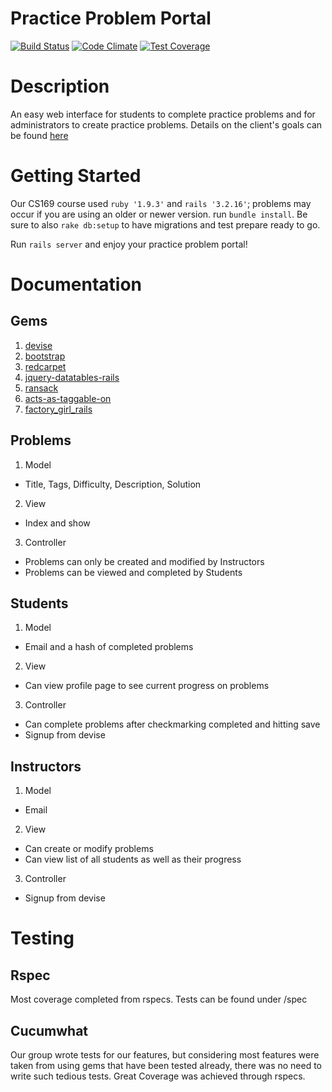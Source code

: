 # Practice Problem Portal
[![Build Status](https://travis-ci.org/yujuncho7/practice-problem-portal.svg?branch=master)](https://travis-ci.org/yujuncho7/practice-problem-portal)
[![Code Climate](https://codeclimate.com/github/yujuncho7/practice-problem-portal/badges/gpa.svg)](https://codeclimate.com/github/yujuncho7/practice-problem-portal)
[![Test Coverage](https://codeclimate.com/github/yujuncho7/practice-problem-portal/badges/coverage.svg)](https://codeclimate.com/github/yujuncho7/practice-problem-portal)

# Description
An easy web interface for students to complete practice problems and for administrators to create practice problems.
Details on the client's goals can be found [here](https://www.youtube.com/watch?v=LdUqu0n-T9o)

# Getting Started
Our CS169 course used `ruby '1.9.3'` and `rails '3.2.16'`; problems may occur if you are using an older or newer version.
run `bundle install`. Be sure to also `rake db:setup` to have migrations and test prepare ready to go.

Run `rails server` and enjoy your practice problem portal!

# Documentation

## Gems
1. [devise](https://github.com/plataformatec/devise)
2. [bootstrap](https://github.com/seyhunak/twitter-bootstrap-rails)
3. [redcarpet](https://github.com/vmg/redcarpet)
4. [jquery-datatables-rails](https://github.com/rweng/jquery-datatables-rails)
5. [ransack](https://github.com/activerecord-hackery/ransack)
6. [acts-as-taggable-on](https://github.com/mbleigh/acts-as-taggable-on)
7. [factory_girl_rails](https://github.com/thoughtbot/factory_girl_rails)

## Problems
1. Model
  * Title, Tags, Difficulty, Description, Solution
2. View
  * Index and show
3. Controller
  * Problems can only be created and modified by Instructors
  * Problems can be viewed and completed by Students
## Students
1. Model
  * Email and a hash of completed problems
2. View
  * Can view profile page to see current progress on problems
3. Controller
  * Can complete problems after checkmarking completed and hitting save
  * Signup from devise
## Instructors
1. Model
  * Email
2. View
  * Can create or modify problems
  * Can view list of all students as well as their progress
3. Controller
  * Signup from devise

# Testing
## Rspec
Most coverage completed from rspecs. Tests can be found under /spec
## Cucumwhat
Our group wrote tests for our features, but considering most features were taken from using gems
that have been tested already, there was no need to write such tedious tests. Great Coverage was achieved
through rspecs.

